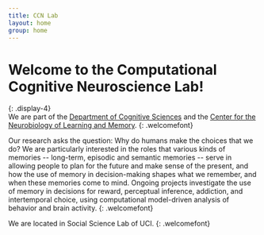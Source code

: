 ```yaml
---
title: CCN Lab
layout: home
group: home
---
```

# Welcome to the Computational Cognitive Neuroscience Lab!
{: .display-4}
<br>
We are part of the [Department of Cognitive Sciences](https://www.cogsci.uci.edu/) and the [Center for the Neurobiology of Learning and Memory](https://cnlm.uci.edu/).
{: .welcomefont}

<!-- ![CCN lab logo](static/img/logo/jf_retreat_logo.svg){:style="max-width: 100%; height: auto;"} -->

Our research asks the question: Why do humans make the choices that we do? We are particularly interested in the roles that various kinds of memories -- long-term, episodic and semantic memories -- serve in allowing people to plan for the future and make sense of the present, and how the use of memory in decision-making shapes what we remember, and when these memories come to mind. Ongoing projects investigate the use of memory in decisions for reward, perceptual inference, addiction, and intertemporal choice, using computational model-driven analysis of behavior and brain activity.
{: .welcomefont}

We are located in Social Science Lab of UCI.
{: .welcomefont}
